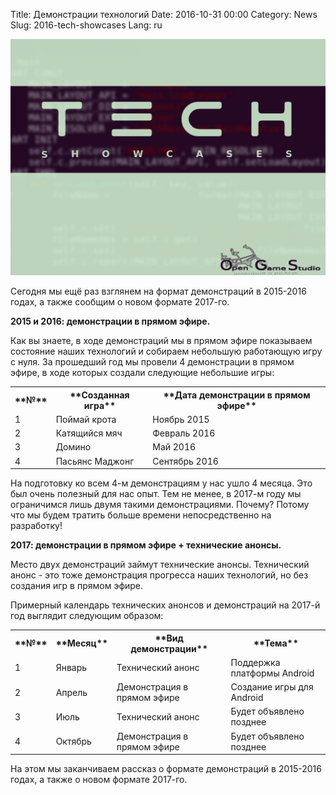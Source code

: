 Title: Демонстрации технологий
Date: 2016-10-31 00:00
Category: News
Slug: 2016-tech-showcases
Lang: ru

![Файл с функциональностью на фоне][screenshot]


Сегодня мы ещё раз взглянем на формат демонстраций в 2015-2016 годах, а также сообщим о новом формате 2017-го.

**2015 и 2016: демонстрации в прямом эфире.**

Как вы знаете, в ходе демонстраций мы в прямом эфире показываем состояние наших технологий и собираем небольшую работающую игру с нуля. За прошедший год мы провели 4 демонстрации в прямом эфире, в ходе которых создали следующие небольшие игры:
<table>
<tr>
  <th>**№**</th>
  <th>**Созданная игра**</th>
  <th>**Дата демонстрации в прямом эфире**</th>
</tr>
<tr>
  <td>1</td>
  <td>Поймай крота</td>
  <td>Ноябрь 2015</td>
</tr>
<tr>
  <td>2</td>
  <td>Катящийся мяч</td>
  <td>Февраль 2016</td>
</tr>
<tr>
  <td>3</td>
  <td>Домино</td>
  <td>Май 2016</td>
</tr>
<tr>
  <td>4</td>
  <td>Пасьянс Маджонг</td>
  <td>Сентябрь 2016</td>
</tr>
</table>

На подготовку ко всем 4-м демонстрациям у нас ушло 4 месяца. Это был очень полезный для нас опыт. Тем не менее, в 2017-м году мы ограничимся лишь двумя такими демонстрациями. Почему? Потому что мы будем тратить больше времени непосредственно на разработку!

**2017: демонстрации в прямом эфире + технические анонсы.**

Место двух демонстраций займут технические анонсы. Технический анонс - это тоже демонстрация прогресса наших технологий, но без создания игр в прямом эфире.

Примерный календарь технических анонсов и демонстраций на 2017-й год выглядит следующим образом:
<table>
<tr>
  <th>**№**</th>
  <th>**Месяц**</th>
  <th>**Вид демонстрации**</th>
  <th>**Тема**</th>
</tr>
<tr>
  <td>1</td>
  <td>Январь</td>
  <td>Технический анонс</td>
  <td>Поддержка платформы Android</td>
</tr>
<tr>
  <td>2</td>
  <td>Апрель</td>
  <td>Демонстрация в прямом эфире</td>
  <td>Создание игры для Android</td>
</tr>
<tr>
  <td>3</td>
  <td>Июль</td>
  <td>Технический анонс</td>
  <td>Будет объявлено позднее</td>
</tr>
<tr>
  <td>4</td>
  <td>Октябрь</td>
  <td>Демонстрация в прямом эфире</td>
  <td>Будет объявлено позднее</td>
</tr>
</table>

На этом мы заканчиваем рассказ о формате демонстраций в 2015-2016 годах, а также о новом формате 2017-го.

[screenshot]: ../../images/2016-10-31_tech-showcases.png
